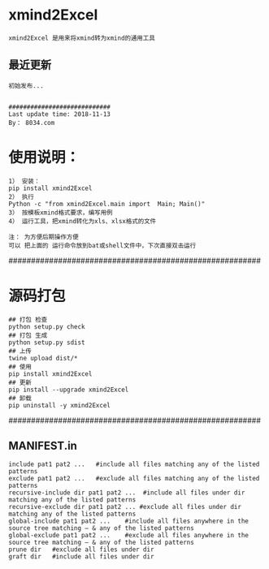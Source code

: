 # xmind2Excel  
    xmind2Excel 是用来将xmind转为xmind的通用工具

## 最近更新
    初始发布...


    ############################
    Last update time: 2018-11-13 
    By： 8034.com

# 使用说明：
    1） 安装：
    pip install xmind2Excel
    2） 执行
    Python -c "from xmind2Excel.main import  Main; Main()" 
    3） 按模板xmind格式要求，编写用例
    4） 运行工具，把xmind转化为xls、xlsx格式的文件

    注： 为方便后期操作方便 
    可以 把上面的 运行命令放到bat或shell文件中，下次直接双击运行 

########################################################
# 源码打包
    ## 打包 检查
    python setup.py check 
    ## 打包 生成
    python setup.py sdist
    ## 上传
    twine upload dist/*
    ## 使用
    pip install xmind2Excel 
    ## 更新
    pip install --upgrade xmind2Excel
    ## 卸载
    pip uninstall -y xmind2Excel 

########################################################

## MANIFEST.in 
    include pat1 pat2 ...   #include all files matching any of the listed patterns
    exclude pat1 pat2 ...   #exclude all files matching any of the listed patterns
    recursive-include dir pat1 pat2 ...  #include all files under dir matching any of the listed patterns
    recursive-exclude dir pat1 pat2 ... #exclude all files under dir matching any of the listed patterns
    global-include pat1 pat2 ...    #include all files anywhere in the source tree matching — & any of the listed patterns
    global-exclude pat1 pat2 ...    #exclude all files anywhere in the source tree matching — & any of the listed patterns
    prune dir   #exclude all files under dir
    graft dir   #include all files under dir
